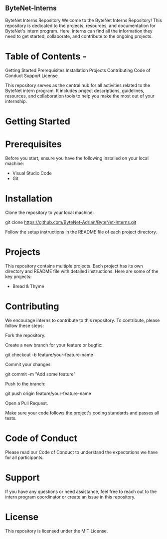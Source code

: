 ## ByteNet-Interns
ByteNet Interns Repository
Welcome to the ByteNet Interns Repository! This repository is dedicated to the projects, resources, and documentation for ByteNet's intern program. 
Here, interns can find all the information they need to get started, collaborate, and contribute to the ongoing projects.

# Table of Contents - 
Getting Started
Prerequisites
Installation
Projects
Contributing
Code of Conduct
Support
License

This repository serves as the central hub for all activities related to the ByteNet intern program. 
It includes project descriptions, guidelines, resources, and collaboration tools to help you make the most out of your internship.

# Getting Started

# Prerequisites
Before you start, ensure you have the following installed on your local machine:
- Visual Studio Code
- Git

# Installation
Clone the repository to your local machine:

git clone https://github.com/ByteNet-Adrian/ByteNet-Interns.git

Follow the setup instructions in the README file of each project directory.

# Projects
This repository contains multiple projects. Each project has its own directory and README file with detailed instructions. Here are some of the key projects:
- Bread & Thyme

# Contributing
We encourage interns to contribute to this repository. To contribute, please follow these steps:

Fork the repository.

Create a new branch for your feature or bugfix:

git checkout -b feature/your-feature-name

Commit your changes:

git commit -m "Add some feature"

Push to the branch:

git push origin feature/your-feature-name

Open a Pull Request.

Make sure your code follows the project's coding standards and passes all tests.

# Code of Conduct
Please read our Code of Conduct to understand the expectations we have for all participants.

# Support
If you have any questions or need assistance, feel free to reach out to the intern program coordinator or create an issue in this repository.

# License
This repository is licensed under the MIT License.
